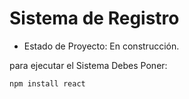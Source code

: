 <h1> Sistema de Registro</h1>

- Estado de Proyecto: En construcción.

para ejecutar el Sistema Debes Poner:

```npm install react```

